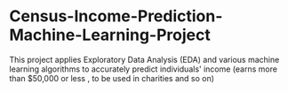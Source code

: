 # Census-Income-Prediction-Machine-Learning-Project
This project applies Exploratory Data Analysis (EDA) and various machine learning algorithms to accurately predict individuals' income (earns more than $50,000 or less , to be used in charities and so on)
